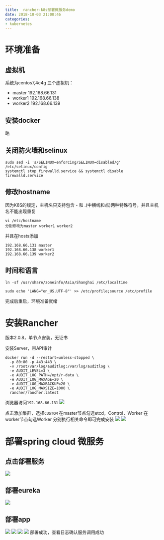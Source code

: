 ```yaml
---
title:  rancher-k8s部署微服务demo
date: 2018-10-03 21:00:46
categories: 
- kubernetes
---
```


# 环境准备
<!--more-->
## 虚拟机
系统为centos7,4c4g
三个虚拟机：
* master 192.168.66.131
* worker1 192.168.66.138
* worker2 192.168.66.139

## 安装docker
略

## 关闭防火墙和selinux
```
sudo sed -i 's/SELINUX=enforcing/SELINUX=disabled/g' /etc/selinux/config
systemctl stop firewalld.service && systemctl disable firewalld.service
```

## 修改hostname
因为K8S的规定，主机名只支持包含 - 和 .(中横线和点)两种特殊符号，并且主机名不能出现重复
```
vi /etc/hostname
分别修改为master worker1 worker2
```
并且在hosts添加
```
192.168.66.131 master
192.168.66.138 worker1
192.168.66.139 worker2
```

## 时间和语言
```
ln -sf /usr/share/zoneinfo/Asia/Shanghai /etc/localtime

sudo echo 'LANG="en_US.UTF-8"' >> /etc/profile;source /etc/profile
```
完成后重启，环境准备就绪

# 安装Rancher
版本2.0.8，单节点安装，无证书

安装Server，带API审计
```
docker run -d --restart=unless-stopped \
  -p 80:80 -p 443:443 \
  -v /root/var/log/auditlog:/var/log/auditlog \
  -e AUDIT_LEVEL=3 \
  -e AUDIT_LOG_PATH=/opt/r-data \
  -e AUDIT_LOG_MAXAGE=20 \
  -e AUDIT_LOG_MAXBACKUP=20 \
  -e AUDIT_LOG_MAXSIZE=1000 \
  rancher/rancher:latest
```
浏览器访问`192.168.66.131` 
![](/images/rancher-init.png)

点击添加集群，选择`CUSTOM`
在master节点勾选etcd，Control，Worker
在worker节点勾选Worker
分别执行相关命令即可完成安装
![](/images/init-rancher-cluster.png)
![](/images/init-rancher-done.png)

# 部署spring cloud 微服务

## 点击部署服务
![](/images/rancher-deploy.png)

## 部署eureka
![](/images/rancher-eureka.png)

## 部署app
![](/images/rancher-app-a.png)
![](/images/rancher-app-b.png)
![](/images/rancher-app.png)
![](/images/rancher-eureka-ui.png)
部署成功，查看日志确认服务调用成功